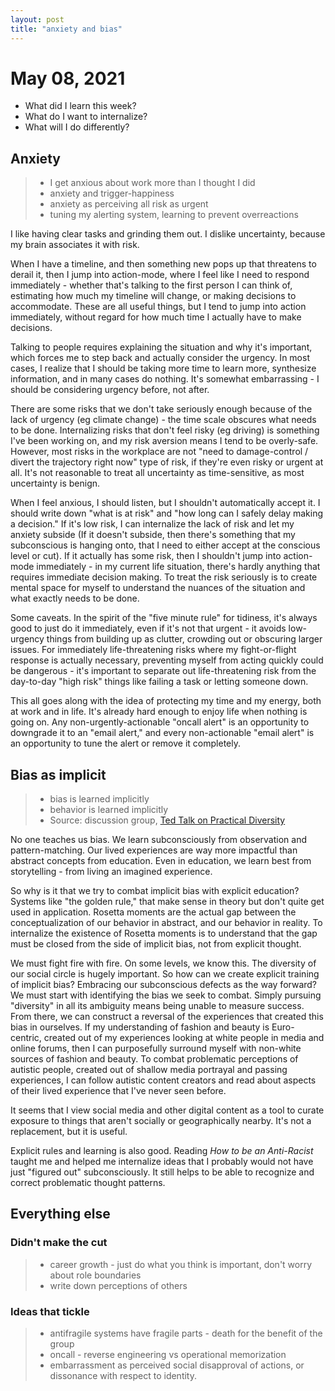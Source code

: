 ```yaml
---
layout: post
title: "anxiety and bias"
---
```

# May 08, 2021

- What did I learn this week? 
- What do I want to internalize? 
- What will I do differently?

## Anxiety
> - I get anxious about work more than I thought I did
> - anxiety and trigger-happiness
> - anxiety as perceiving all risk as urgent
> - tuning my alerting system, learning to prevent overreactions 

I like having clear tasks and grinding them out. I dislike uncertainty, because my brain associates it with risk.

When I have a timeline, and then something new pops up that threatens to derail it, then I jump into action-mode, where I feel like I need to respond immediately - whether that's talking to the first person I can think of, estimating how much my timeline will change, or making decisions to accommodate. These are all useful things, but I tend to jump into action immediately, without regard for how much time I actually have to make decisions.

Talking to people requires explaining the situation and why it's important, which forces me to step back and actually consider the urgency. In most cases, I realize that I should be taking more time to learn more, synthesize information, and in many cases do nothing. It's somewhat embarrassing - I should be considering urgency before, not after.

There are some risks that we don't take seriously enough because of the lack of urgency (eg climate change) - the time scale obscures what needs to be done. Internalizing risks that don't feel risky (eg driving) is something I've been working on, and my risk aversion means I tend to be overly-safe. However, most risks in the workplace are not "need to damage-control / divert the trajectory right now" type of risk, if they're even risky or urgent at all. It's not reasonable to treat all uncertainty as time-sensitive, as most uncertainty is benign. 

When I feel anxious, I should listen, but I shouldn't automatically accept it. I should write down "what is at risk" and "how long can I safely delay making a decision." If it's low risk, I can internalize the lack of risk and let my anxiety subside (If it doesn't subside, then there's something that my subconscious is hanging onto, that I need to either accept at the conscious level or cut). If it actually has some risk, then I shouldn't jump into action-mode immediately - in my current life situation, there's hardly anything that requires immediate decision making. To treat the risk seriously is to create mental space for myself to understand the nuances of the situation and what exactly needs to be done.   

Some caveats. In the spirit of the "five minute rule" for tidiness, it's always good to just do it immediately, even if it's not that urgent - it avoids low-urgency things from building up as clutter, crowding out or obscuring larger issues. For immediately life-threatening risks where my fight-or-flight response is actually necessary, preventing myself from acting quickly could be dangerous - it's important to separate out life-threatening risk from the day-to-day "high risk" things like failing a task or letting someone down.

This all goes along with the idea of protecting my time and my energy, both at work and in life. It's already hard enough to enjoy life when nothing is going on. Any non-urgently-actionable "oncall alert" is an opportunity to downgrade it to an "email alert," and every non-actionable "email alert" is an opportunity to tune the alert or remove it completely. 

## Bias as implicit
> - bias is learned implicitly
> - behavior is learned implicitly
> - Source: discussion group, [Ted Talk on Practical Diversity](https://www.youtube.com/watch?v=ExcDNly1DbI)

No one teaches us bias. We learn subconsciously from observation and pattern-matching. Our lived experiences are way more impactful than abstract concepts from education. Even in education, we learn best from storytelling - from living an imagined experience.

So why is it that we try to combat implicit bias with explicit education? Systems like "the golden rule," that make sense in theory but don't quite get used in application. Rosetta moments are the actual gap between the conceptualization of our behavior in abstract, and our behavior in reality. To internalize the existence of Rosetta moments is to understand that the gap must be closed from the side of implicit bias, not from explicit thought.

We must fight fire with fire. On some levels, we know this. The diversity of our social circle is hugely important. 
So how can we create explicit training of implicit bias? Embracing our subconscious defects as the way forward? We must start with identifying the bias we seek to combat. Simply pursuing "diversity" in all its ambiguity means being unable to measure success. From there, we can construct a reversal of the experiences that created this bias in ourselves. If my understanding of fashion and beauty is Euro-centric, created out of my experiences looking at white people in media and online forums, then I can purposefully surround myself with non-white sources of fashion and beauty. To combat problematic perceptions of autistic people, created out of shallow media portrayal and passing experiences, I can follow autistic content creators and read about aspects of their lived experience that I've never seen before.

It seems that I view social media and other digital content as a tool to curate exposure to things that aren't socially or geographically nearby. It's not a replacement, but it is useful. 

Explicit rules and learning is also good. Reading *How to be an Anti-Racist* taught me and helped me internalize ideas that I probably would not have just "figured out"  subconsciously. It still helps to be able to recognize and correct problematic thought patterns. 
## Everything else
### Didn't make the cut
> - career growth - just do what you think is important, don't worry about role boundaries
> - write down perceptions of others

### Ideas that tickle
> - antifragile systems have fragile parts - death for the benefit of the group
> - oncall - reverse engineering vs operational memorization
> - embarrassment as perceived social disapproval of actions, or dissonance with respect to identity.

